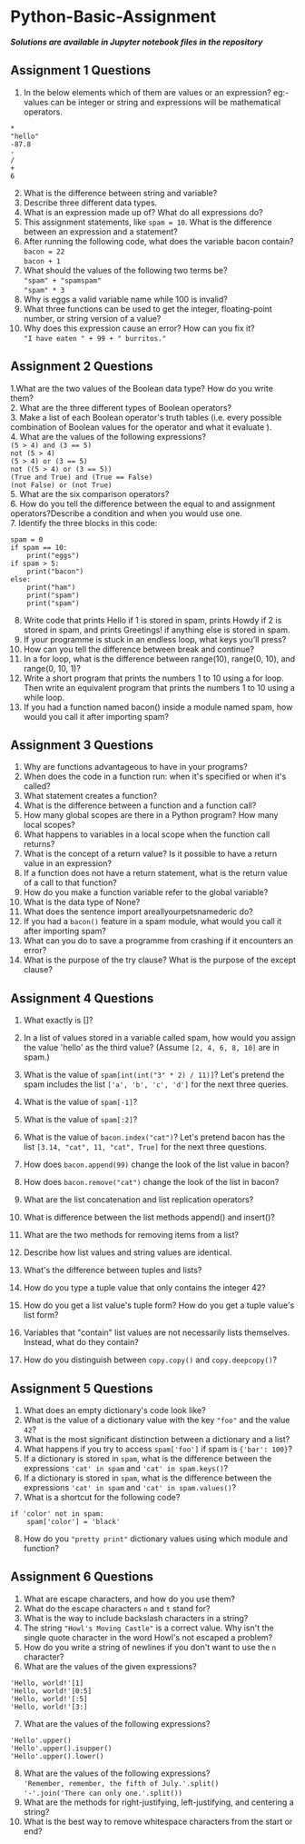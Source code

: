 # Python-Basic-Assignment  
  
  **_Solutions are available in Jupyter notebook files in the repository_**  
  
  
## Assignment 1 Questions

1. In the below elements which of them are values or an expression? eg:- values can be integer or string and expressions will be mathematical operators.  
```
*  
"hello"  
-87.8  
-  
/  
+	 
6  
```
2. What is the difference between string and variable?  
3. Describe three different data types.  
4. What is an expression made up of? What do all expressions do?  
5. This assignment statements, like `spam = 10`. What is the difference between an expression and a statement?  
6. After running the following code, what does the variable bacon contain?  
`bacon = 22`  
`bacon + 1`  
7. What should the values of the following two terms be?  
```"spam" + "spamspam"```  
```"spam" * 3```  
8. Why is eggs a valid variable name while 100 is invalid?  
9. What three functions can be used to get the integer, floating-point number, or string version of a value?  
10. Why does this expression cause an error? How can you fix it?  
```"I have eaten " + 99 + " burritos."```  

## Assignment 2 Questions  

1.What are the two values of the Boolean data type? How do you write them?  
2. What are the three different types of Boolean operators?  
3. Make a list of each Boolean operator's truth tables (i.e. every possible combination of Boolean values for the operator and what it evaluate ).  
4. What are the values of the following expressions?  
```(5 > 4) and (3 == 5)```  
```not (5 > 4)```  
```(5 > 4) or (3 == 5)```  
```not ((5 > 4) or (3 == 5))```  
```(True and True) and (True == False)```  
```(not False) or (not True)```  
5. What are the six comparison operators?  
6. How do you tell the difference between the equal to and assignment operators?Describe a condition and when you would use one.  
7. Identify the three blocks in this code:  
```
spam = 0
if spam == 10:  
    print("eggs")  
if spam > 5:  
    print("bacon")  
else:  
    print("ham")  
    print("spam")  
    print("spam")
```  
8. Write code that prints Hello if 1 is stored in spam, prints Howdy if 2 is stored in spam, and prints Greetings! if anything else is stored in spam.  
9. If your programme is stuck in an endless loop, what keys you’ll press?  
10. How can you tell the difference between break and continue?  
11. In a for loop, what is the difference between range(10), range(0, 10), and range(0, 10, 1)?  
12. Write a short program that prints the numbers 1 to 10 using a for loop. Then write an equivalent program that prints the numbers 1 to 10 using a while loop.  
13. If you had a function named bacon() inside a module named spam, how would you call it after importing spam?  

## Assignment 3 Questions

1. Why are functions advantageous to have in your programs?  
2. When does the code in a function run: when it's specified or when it's called?  
3. What statement creates a function?  
4. What is the difference between a function and a function call?  
5. How many global scopes are there in a Python program? How many local scopes?  
6. What happens to variables in a local scope when the function call returns?  
7. What is the concept of a return value? Is it possible to have a return value in an expression?  
8. If a function does not have a return statement, what is the return value of a call to that function?  
9. How do you make a function variable refer to the global variable?  
10. What is the data type of None?  
11. What does the sentence import areallyourpetsnamederic do?  
12. If you had a `bacon()` feature in a spam module, what would you call it after importing spam?  
13. What can you do to save a programme from crashing if it encounters an error?  
14. What is the purpose of the try clause? What is the purpose of the except clause?  

## Assignment 4 Questions

1. What exactly is []?  
2. In a list of values stored in a variable called spam, how would you assign the value 'hello' as the third value? (Assume `[2, 4, 6, 8, 10]` are in spam.)  

3. What is the value of `spam[int(int("3" * 2) / 11)]`? Let's pretend the spam includes the list `['a', 'b', 'c', 'd']` for the next three queries.  
4. What is the value of `spam[-1]`?  
5. What is the value of `spam[:2]`?  
 
6. What is the value of `bacon.index("cat")`? Let's pretend bacon has the list `[3.14, "cat", 11, "cat", True]` for the next three questions.  
7. How does `bacon.append(99)` change the look of the list value in bacon?  
8. How does `bacon.remove("cat")` change the look of the list in bacon?  

10. What are the list concatenation and list replication operators?  
11. What is difference between the list methods append() and insert()?  
12. What are the two methods for removing items from a list?  
13. Describe how list values and string values are identical.  
14. What's the difference between tuples and lists?  
15. How do you type a tuple value that only contains the integer 42?  
16. How do you get a list value's tuple form? How do you get a tuple value's list form?  
17. Variables that "contain" list values are not necessarily lists themselves. Instead, what do they contain?  
18. How do you distinguish between `copy.copy()` and `copy.deepcopy()`?

## Assignment 5 Questions

1. What does an empty dictionary's code look like?  
2. What is the value of a dictionary value with the key `"foo"` and the value `42`?  
3. What is the most significant distinction between a dictionary and a list?  
4. What happens if you try to access `spam['foo']` if spam is `{'bar': 100}`?  
5. If a dictionary is stored in `spam`, what is the difference between the expressions `'cat' in spam` and `'cat' in spam.keys()`?  
6. If a dictionary is stored in `spam`, what is the difference between the expressions `'cat' in spam` and `'cat' in spam.values()`?  
7. What is a shortcut for the following code?  
```
if 'color' not in spam:
    spam['color'] = 'black'
```  
8. How do you `"pretty print"` dictionary values using which module and function?  

## Assignment 6 Questions

1. What are escape characters, and how do you use them?  
2. What do the escape characters `n` and `t` stand for?  
3. What is the way to include backslash characters in a string?  
4. The string `"Howl's Moving Castle"` is a correct value. Why isn't the single quote character in the word Howl's not escaped a problem?  
5. How do you write a string of newlines if you don't want to use the `n` character?  
6. What are the values of the given expressions?  
```
'Hello, world!'[1]
'Hello, world!'[0:5]
'Hello, world!'[:5]
'Hello, world!'[3:]
```  
7. What are the values of the following expressions?  
```
'Hello'.upper()
'Hello'.upper().isupper()
'Hello'.upper().lower()
```  
8. What are the values of the following expressions?  
`'Remember, remember, the fifth of July.'.split()`  
`'-'.join('There can only one.'.split())`  
9. What are the methods for right-justifying, left-justifying, and centering a string?  
10. What is the best way to remove whitespace characters from the start or end?  









